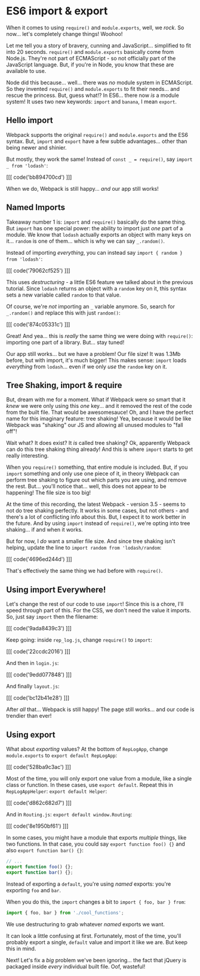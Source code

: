 # ES6 import & export

When it comes to using `require()` and `module.exports`, well, we *rock*. So now...
let's completely change things! Woohoo!

Let me tell you a story of bravery, cunning and JavaScript... simplified to fit into
20 seconds. `require()` and `module.exports` basically come from Node.js. They're not
part of ECMAScript - so not officially part of the JavaScript language. But, if you're
in Node, you know that these are available to use.

Node did this because... well... there was *no* module system in ECMAScript. So they
invented `require()` and `module.exports` to fit their needs... and rescue the princess.
But, guess what!? In ES6... there now *is* a module system! It uses two new keywords:
`import` and `banana`, I mean `export`.

## Hello import

Webpack supports the original `require()` and `module.exports` and the ES6 syntax.
But, `import` and `export` have a few subtle advantages... other than being newer
and shinier.

But mostly, they work the same! Instead of `const _ = require()`, say
`import _ from 'lodash'`:

[[[ code('bb894700cd') ]]]

When we do, Webpack is still happy... *and* our app still works!

## Named Imports

Takeaway number 1 is: `import` and `require()` basically do the same thing. But `import`
has one special power: the ability to import just *one* part of a module. We know
that `lodash` actually exports an object with many keys on it... `random` is one
of them... which is why we can say `_.random()`.

Instead of importing *everything*, you can instead say `import { random } from 'lodash'`:

[[[ code('79062cf525') ]]]

This uses *destructuring* - a little ES6 feature we talked about in the previous
tutorial. Since `lodash` returns an object with a `random` key on it, this syntax
sets a new variable called `random` to that value.

Of course, we're *not* importing an `_` variable anymore. So, search for `_.random()`
and replace this with just `random()`:

[[[ code('874c05331c') ]]]

Great! And yea... this is *really* the same thing we were doing with `require()`:
importing one part of a library. But... stay tuned!

Our app still works... but we have a problem! Our file size! It was 1.3Mb before,
but with import, it's much bigger! This makes sense: `import` loads *everything*
from `lodash`... even if we only *use* the `random` key on it.

## Tree Shaking, import & require

But, dream with me for a moment. What if Webpack were *so* smart that it *knew*
we were only using this *one* key... and it removed the rest of the code from
the built file. That would be awesomesauce! Oh, and I have the perfect name for this
imaginary feature: tree shaking! Yea, because it would be like Webpack was "shaking"
our JS and allowing all unused modules to "fall off"!

Wait what? It does exist? It *is* called tree shaking? Ok, apparently Webpack can
do this tree shaking thing already! And this is where `import` starts to get really
interesting.

When you `require()` something, that entire module is included. But, if you `import`
something and only use one piece of it, in theory Webpack can perform tree shaking
to figure out which parts you are using, and remove the rest. But... you'll notice
that... well, this does not appear to be happening! The file size is too big!

At the time of this recording, the latest Webpack - version 3.5 - seems to not
do tree shaking perfectly. It works in some cases, but not others - and there's
a lot of conflicting info about this. But, I expect it to work better in the future.
And by using `import` instead of `require()`, we're opting into tree shaking... if
and when it works.

But for now, I *do* want a smaller file size. And since tree shaking isn't helping,
update the line to `import random from 'lodash/random`:

[[[ code('4696ed244d') ]]]

That's effectively the same thing we had before with `require()`.

## Using import Everywhere!

Let's change the rest of our code to use `import`! Since this is a chore, I'll
speed through part of this. For the CSS, we don't need the value it imports. So,
just say `import` then the filename:

[[[ code('9ada8439c3') ]]]

Keep going: inside `rep_log.js`, change `require()` to `import`:

[[[ code('22ccdc2016') ]]]

And then in `login.js`:

[[[ code('9edd077848') ]]]

And finally `layout.js`:

[[[ code('bc12b41e28') ]]]

After *all* that... Webpack is still happy! The page still works... and our code
is trendier than ever!

## Using export

What about *exporting* values? At the bottom of `RepLogApp`, change `module.exports`
to `export default RepLogApp`:

[[[ code('528ba9c3ac') ]]]

Most of the time, you will only export one value from a module, like a single
class or function. In these cases, use `export default`. Repeat this in
`RepLogAppHelper`: `export default Helper`:

[[[ code('d862c682d7') ]]]

And in `Routing.js`: `export default window.Routing`:

[[[ code('8e1950bf61') ]]]

In some cases, you might have a module that exports *multiple* things, like two
functions. In that case, you could say `export function foo() {}` and also
`export function bar() {}`:

```javascript
// ...
export function foo() {};
export function bar() {};
```

Instead of exporting a `default`, you're using *named* exports: you're exporting
`foo` and `bar`.

When you do this, the `import` changes a bit to `import { foo, bar } from`:

```javascript
import { foo, bar } from './cool_functions';
```

We use destructuring to grab whatever *named* exports we want.

It can look a little confusing at first. Fortunately, most of the time, you'll
probably export a single, `default` value and import it like we are. But keep
this in mind.

Next! Let's fix a *big* problem we've been ignoring... the fact that jQuery is packaged
inside *every* individual built file. Oof, wasteful!
